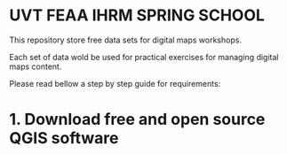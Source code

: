 # UVT FEAA IHRM SPRING SCHOOL 

This repository store free data sets for digital maps workshops.

Each set of data wold be used for practical exercises for managing digital maps content.

Please read bellow a step by step guide for requirements:

# 1. Download free and open source QGIS software
